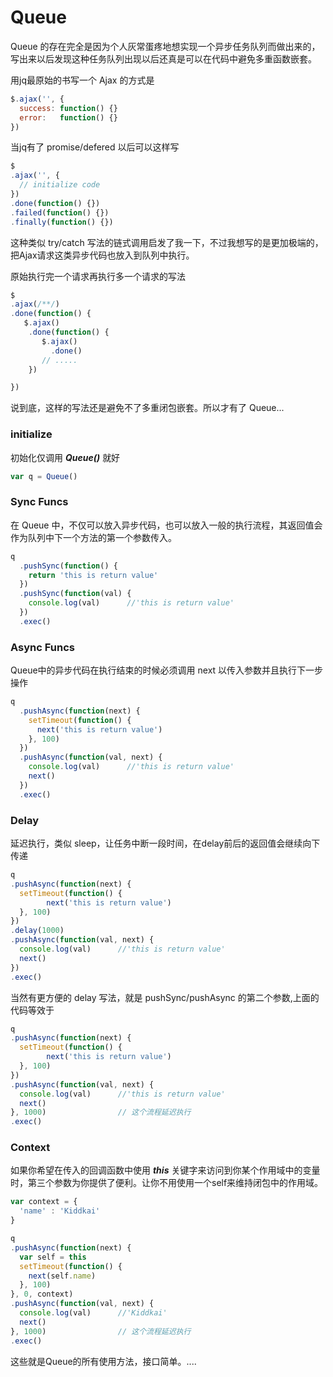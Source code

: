 Queue
=============================

Queue 的存在完全是因为个人灰常蛋疼地想实现一个异步任务队列而做出来的，写出来以后发现这种任务队列出现以后还真是可以在代码中避免多重函数嵌套。

用jq最原始的书写一个 Ajax 的方式是

```js
$.ajax('', {
  success: function() {}
  error:   function() {}
})
```

当jq有了 promise/defered 以后可以这样写

```js
$
.ajax('', {
  // initialize code
})
.done(function() {})
.failed(function() {})
.finally(function() {})
```

这种类似 try/catch 写法的链式调用启发了我一下，不过我想写的是更加极端的，把Ajax请求这类异步代码也放入到队列中执行。

原始执行完一个请求再执行多一个请求的写法

```js
$
.ajax(/**/)
.done(function() {
   $.ajax()
    .done(function() {
       $.ajax()
         .done()
       // .....
    })

})
```

说到底，这样的写法还是避免不了多重闭包嵌套。所以才有了 Queue...


### initialize ###

初始化仅调用 ***Queue()*** 就好

```js
var q = Queue()
```

### Sync Funcs ###

在 Queue 中，不仅可以放入异步代码，也可以放入一般的执行流程，其返回值会作为队列中下一个方法的第一个参数传入。

```js
q
  .pushSync(function() {
    return 'this is return value'
  })
  .pushSync(function(val) {
    console.log(val)      //'this is return value'
  })
  .exec()
```

### Async Funcs ###

Queue中的异步代码在执行结束的时候必须调用 next 以传入参数并且执行下一步操作

```js
q
  .pushAsync(function(next) {
    setTimeout(function() {
      next('this is return value')
    }, 100)
  })
  .pushAsync(function(val, next) {
    console.log(val)      //'this is return value'
    next()
  })
  .exec()
```

### Delay ###

延迟执行，类似 sleep，让任务中断一段时间，在delay前后的返回值会继续向下传递

```js
q
.pushAsync(function(next) {
  setTimeout(function() {
        next('this is return value')
  }, 100)
})
.delay(1000)
.pushAsync(function(val, next) {
  console.log(val)      //'this is return value'
  next()
})
.exec()
```

当然有更方便的 delay 写法，就是 pushSync/pushAsync 的第二个参数,上面的代码等效于

```js
q
.pushAsync(function(next) {
  setTimeout(function() {
        next('this is return value')
  }, 100)
})
.pushAsync(function(val, next) {
  console.log(val)      //'this is return value'
  next()
}, 1000)                // 这个流程延迟执行
.exec()
```


### Context ###

如果你希望在传入的回调函数中使用 ***this*** 关键字来访问到你某个作用域中的变量时，第三个参数为你提供了便利。让你不用使用一个self来维持闭包中的作用域。

```js
var context = {
  'name' : 'Kiddkai'
}

q
.pushAsync(function(next) {
  var self = this
  setTimeout(function() {
    next(self.name)
  }, 100)
}, 0, context)
.pushAsync(function(val, next) {
  console.log(val)      //'Kiddkai'
  next()
}, 1000)                // 这个流程延迟执行
.exec()
```

这些就是Queue的所有使用方法，接口简单。....

